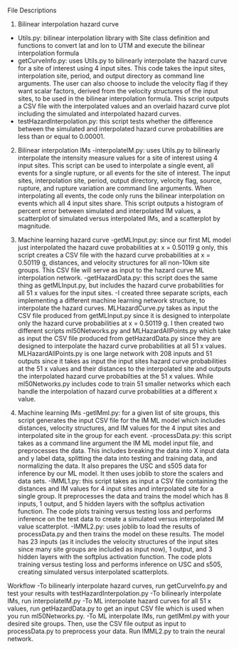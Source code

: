 File Descriptions

1. Bilinear interpolation hazard curve
- Utils.py: bilinear interpolation library with Site class definition and functions to convert lat and lon to UTM and execute the bilinear interpolation formula
- getCurveInfo.py: uses Utils.py to bilinearly interpolate the hazard curve for a site of interest using 4 input sites. This code takes the input sites, interpolation site, period, and output directory as command line arguments. The user can also choose to include the velocity flag if they want scalar factors, derived from the velocity structures of the input sites, to be used in the bilinear interpolation formula. This script outputs a CSV file with the interpolated values and an overlaid hazard curve plot including the simulated and interpolated hazard curves.
- testHazardInterpolation.py: this script tests whether the difference between the simulated and interpolated hazard curve probabilities are less than or equal to 0.00001.
  
2. Bilinear interpolation IMs
-interpolateIM.py: uses Utils.py to bilinearly interpolate the intensity measure values for a site of interest using 4 input sites. This script can be used to interpolate a single event, all events for a single rupture, or all events for the site of interest. The input sites, interpolation site, period, output directory, velocity flag, source, rupture, and rupture variation are command line arguments. When interpolating all events, the code only runs the bilinear interpolation on events which all 4 input sites share. This script outputs a histogram of percent error between simulated and interpolated IM values, a scatterplot of simulated versus interpolated IMs, and a scatterplot by magnitude.

3. Machine learning hazard curve
-getMLInput.py: since our first ML model just interpolated the hazard cuve probabilities at x = 0.50119 g only, this script creates a CSV file with the hazard curve probabilities at x = 0.50119 g, distances, and velocity structures for all non-10km site groups. This CSV file will serve as input to the hazard curve ML interpolation network.
-getHazardData.py: this script does the same thing as getMLInput.py, but includes the hazard curve probabilities for all 51 x values for the input sites.
-I created three separate scripts, each implementing a different machine learning network structure, to interpolate the hazard curves. MLHazardCurve.py takes as input the CSV file produced from getMLInput.py since it is designed to interpolate only the hazard curve probabilities at x = 0.50119 g. I then created two different scripts ml50Networks.py and MLHazardAllPoints.py which take as input the CSV file produced from getHazardData.py since they are designed to interpolate the hazard curve probabilities at all 51 x values. MLHazardAllPoints.py is one large network with 208 inputs and 51 outputs since it takes as input the input sites hazard curve probabilities at the 51 x values and their distances to the interpolated site and outputs the interpolated hazard curve probabilties at the 51 x values. While ml50Networks.py includes code to train 51 smaller networks which each handle the interpolation of hazard curve probabilities at a different x value.

4. Machine learning IMs
-getIMml.py: for a given list of site groups, this script generates the input CSV file for the IM ML model which includes distances, velocity structures, and IM values for the 4 input sites and interpolated site in the group for each event.
-processData.py: this script takes as a command line argument the IM ML model input file, and preprocesses the data. This includes breaking the data into X input data and y label data, splitting the data into testing and training data, and normalizing the data. It also prepares the USC and s505 data for inference by our ML model. It then uses joblib to store the scalers and data sets.
-IMML1.py: this script takes as input a CSV file containing the distances and IM values for 4 input sites and interpolated site for a single group. It preprocesses the data and trains the model which has 8 inputs, 1 output, and 5 hidden layers with the softplus activation function. The code plots training versus testing loss and performs inference on the test data to create a simulated versus interpolated IM value scatterplot.
-IMML2.py: uses joblib to load the results of processData.py and then trains the model on these results. The model has 23 inputs (as it includes the velocity structures of the input sites since many site groups are included as input now), 1 output, and 3 hidden layers with the softplus activation function. The code plots training versus testing loss and performs inference on USC and s505, creating simulated versus interpolated scatterplots. 


Workflow
-To bilinearly interpolate hazard curves, run getCurveInfo.py and test your results with testHazardInterpolation.py
-To bilinearly interpolate IMs, run interpolateIM.py
-To ML interpolate hazard curves for all 51 x values, run getHazardData.py to get an input CSV file which is used when you run ml50Networks.py.
-To ML interpolate IMs, run getIMml.py with your desired site groups. Then, use the CSV file output as input to processData.py to preprocess your data. Run IMML2.py to train the neural network.
